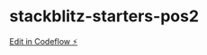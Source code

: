 # stackblitz-starters-pos2

[Edit in Codeflow ⚡️](https://stackblitz.com/~/github.com/Mhmdshn/stackblitz-starters-pos2)